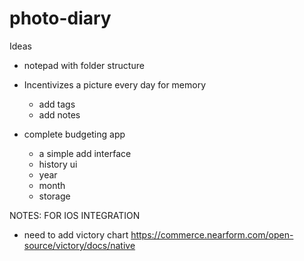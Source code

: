 # photo-diary

Ideas

- notepad with folder structure
- Incentivizes a picture every day for memory

  - add tags
  - add notes

- complete budgeting app
  - a simple add interface
  - history ui
  - year
  - month
  - storage

NOTES: FOR IOS INTEGRATION

- need to add victory chart https://commerce.nearform.com/open-source/victory/docs/native

